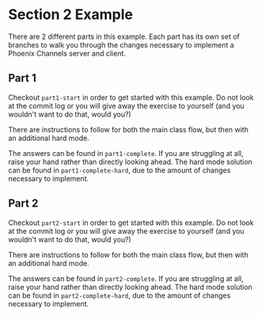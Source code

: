 # Section 2 Example

There are 2 different parts in this example. Each part has its own set of branches to walk you through the
changes necessary to implement a Phoenix Channels server and client.

## Part 1

Checkout `part1-start` in order to get started with this example. Do not look at the commit log or you will
give away the exercise to yourself (and you wouldn't want to do that, would you?)

There are instructions to follow for both the main class flow, but then with an additional hard mode.

The answers can be found in `part1-complete`. If you are struggling at all, raise your hand rather than
directly looking ahead. The hard mode solution can be found in `part1-complete-hard`, due to the amount of
changes necessary to implement.

## Part 2

Checkout `part2-start` in order to get started with this example. Do not look at the commit log or you will
give away the exercise to yourself (and you wouldn't want to do that, would you?)

There are instructions to follow for both the main class flow, but then with an additional hard mode.

The answers can be found in `part2-complete`. If you are struggling at all, raise your hand rather than
directly looking ahead. The hard mode solution can be found in `part2-complete-hard`, due to the amount of
changes necessary to implement.
